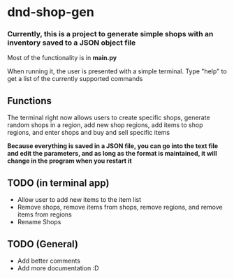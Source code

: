# dnd-shop-gen

### Currently, this is a project to generate simple shops with an inventory saved to a JSON object file

Most of the functionality is in **main.py**

When running it, the user is presented with a simple terminal.
Type "help" to get a list of the currently supported commands

## Functions

The terminal right now allows users to create specific shops, generate random shops in a region, add new shop regions, add items
to shop regions, and enter shops and buy and sell specific items

**Because everything is saved in a JSON file, you can go into the text file and edit the parameters, and as long as the format
is maintained, it will change in the program when you restart it**

## TODO (in terminal app)

- Allow user to add new items to the item list
- Remove shops, remove items from shops, remove regions, and remove items from regions
- Rename Shops

## TODO (General)

- Add better comments
- Add more documentation :D
